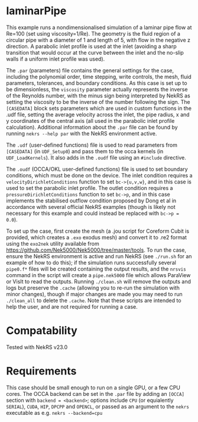 # laminarPipe

This example runs a nondimensionalised simulation of a laminar pipe flow at Re=100 (set using viscosity=1/Re). The geometry is the fluid region of a circular pipe with a diameter of 1 and length of 5, with flow in the negative z direction. A parabolic inlet profile is used at the inlet (avoiding a sharp transition that would occur at the curve between the inlet and the no-slip walls if a uniform inlet profile was used).

The `.par` (parameters) file contains the general settings for the case, including the polynomial order, time stepping, write controls, the mesh, fluid parameters, tolerances, and boundary conditions. As this case is set up to be dimensionless, the `viscosity` parameter actually represents the inverse of the Reynolds number, with the minus sign being interpreted by NekRS as setting the viscosity to be the inverse of the number following the sign. The `[CASEDATA]` block sets parameters which are used in custom functions in the .udf file, setting the average velocity across the inlet, the pipe radius, x and y coordinates of the central axis (all used in the parabolic inlet profile calculation). Additional information about the `.par` file can be found by running `nekrs --help par` with the NekRS environment active.

The `.udf` (user-defined functions) file is used to read parameters from `[CASEDATA]` (in `UDF_Setup0`) and pass them to the occa kernels (in `UDF_LoadKernels`). It also adds in the `.oudf` file using an `#include` directive.

The `.oudf` (OCCA/OKL user-defined functions) file is used to set boundary conditions, which must be done on the device. The inlet condition requires a `velocityDirichletConditions` function to set `bc->{u,v,w}`, and in this case is used to set the parabolic inlet profile. The outlet condition requires a `pressureDirichletConditions` function to set `bc->p`, and in this case implements the stabilised outflow condition proposed by Dong et al in accordance with several official NekRS examples (though is likely not necessary for this example and could instead be replaced with `bc->p = 0.0`).

To set up the case, first create the mesh (a .jou script for Coreform Cubit is provided, which creates a `.exo` exodus mesh) and convert it to .re2 format using the `exo2nek` utility available from https://github.com/Nek5000/Nek5000/tree/master/tools. To run the case, ensure the NekRS environment is active and run NekRS (see `./run.sh` for an example of how to do this); if the simulation runs successfully several `pipe0.f*` files will be created containing the output results, and the `nrsvis` command in the script will create a `pipe.nek5000` file which allows ParaView or VisIt to read the outputs. Running `./clean.sh` will remove the outputs and logs but preserve the `.cache` (allowing you to re-run the simulation with minor changes), though if major changes are made you may need to run `./clean_all` to delete the `.cache`. Note that these scripts are intended to help the user, and are not required for running a case.

# Compatability

Tested with NekRS v23.0

# Requirements

This case should be small enough to run on a single GPU, or a few CPU cores. The OCCA backend can be set in the `.par` file by adding an `[OCCA]` section with `backend = <backend>`; options include `CPU` (or equialently `SERIAL`), `CUDA`, `HIP`, `DPCPP` and `OPENCL`, or passed as an argument to the `nekrs` executable as e.g. `nekrs --backend=cpu`